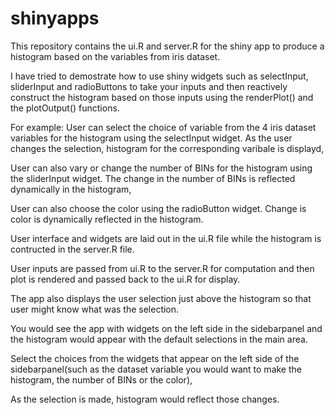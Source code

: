 shinyapps
=========
This repository contains the ui.R and server.R for the shiny app to produce a histogram based on the variables from iris dataset.

I have tried to  demostrate how to use shiny widgets such as selectInput, sliderInput and radioButtons to take your inputs and then reactively construct the histogram based on those inputs using the renderPlot() and the plotOutput() functions.

For example:
User can select the choice of variable from the 4 iris dataset variables for the histogram using the selectInput widget. As the user changes the selection, histogram for the corresponding varibale is displayd,

User can also vary or change the number of BINs for the histogram using the sliderInput widget. The change in the number of BINs is reflected dynamically in the histogram,

User can also choose the color using the radioButton widget. Change is color is dynamically reflected in the histogram.

User interface and widgets are laid out in the ui.R file while the histogram is contructed in the server.R file.

User inputs are passed from ui.R to the server.R for computation and then plot is rendered and passed back to the ui.R for display.

The app also displays the user selection just above the histogram so that user might know what was the selection.

You would see the app with widgets on the left side in the sidebarpanel and the histogram would appear with the default selections in the main area.

Select the choices from the widgets that appear on the left side of the sidebarpanel(such as the dataset variable you would want to make the histogram, the number of BINs or the color),

As the selection is made, histogram would reflect those changes.
  
